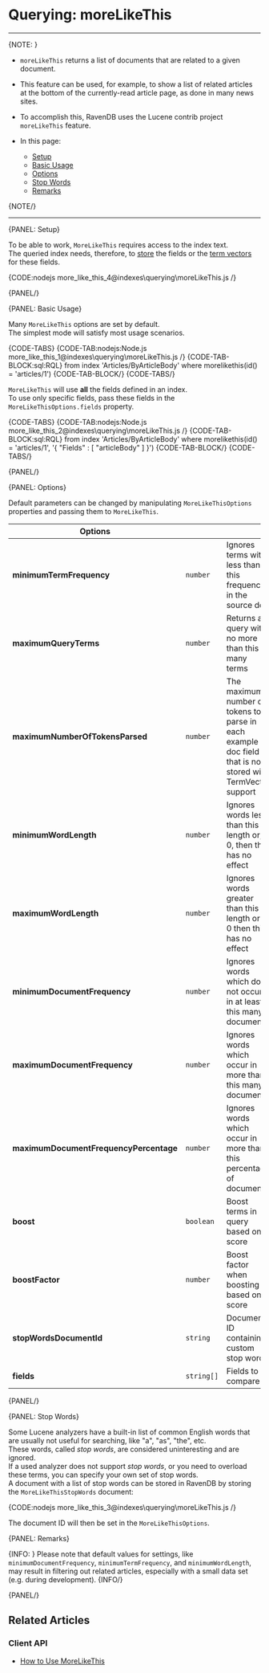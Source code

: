 # Querying: moreLikeThis
---

{NOTE: }

* `moreLikeThis` returns a list of documents that are related to a given document.  
* This feature can be used, for example, to show a list of related articles at the 
  bottom of the currently-read article page, as done in many news sites.  
* To accomplish this, RavenDB uses the Lucene contrib project `moreLikeThis` feature.  

* In this page:

    * [Setup](../../indexes/querying/morelikethis#setup)
    * [Basic Usage](../../indexes/querying/morelikethis#basic-usage)
    * [Options](../../indexes/querying/morelikethis#options)
    * [Stop Words](../../indexes/querying/morelikethis#stop-words)
    * [Remarks](../../indexes/querying/morelikethis#remarks)

{NOTE/}

---

{PANEL: Setup}

To be able to work, `MoreLikeThis` requires access to the index text.  
The queried index needs, therefore, to [store](../../indexes/storing-data-in-index) 
the fields or the [term vectors](../../indexes/using-term-vectors) for these fields.

{CODE:nodejs more_like_this_4@indexes\querying\moreLikeThis.js /}

{PANEL/}

{PANEL: Basic Usage}

Many `MoreLikeThis` options are set by default.  
The simplest mode will satisfy most usage scenarios.  

{CODE-TABS}
{CODE-TAB:nodejs:Node.js more_like_this_1@indexes\querying\moreLikeThis.js /}
{CODE-TAB-BLOCK:sql:RQL}
from index 'Articles/ByArticleBody' 
where morelikethis(id() = 'articles/1')
{CODE-TAB-BLOCK/}
{CODE-TABS/}

`MoreLikeThis` will use **all** the fields defined in an index.  
To use only specific fields, pass these fields in the `MoreLikeThisOptions.fields` property.

{CODE-TABS}
{CODE-TAB:nodejs:Node.js more_like_this_2@indexes\querying\moreLikeThis.js /}
{CODE-TAB-BLOCK:sql:RQL}
from index 'Articles/ByArticleBody' 
where morelikethis(id() = 'articles/1', '{ "Fields" : [ "articleBody" ] }')
{CODE-TAB-BLOCK/}
{CODE-TABS/}

{PANEL/}

{PANEL: Options}

Default parameters can be changed by manipulating `MoreLikeThisOptions` properties and passing them 
to `MoreLikeThis`.

| Options | | |
| ------------- | ------------- | ----- |
| **minimumTermFrequency** | `number` | Ignores terms with less than this frequency in the source doc |
| **maximumQueryTerms** | `number` | Returns a query with no more than this many terms |
| **maximumNumberOfTokensParsed** | `number` | The maximum number of tokens to parse in each example doc field that is not stored with TermVector support |
| **minimumWordLength** | `number` | Ignores words less than this length or, if 0, then this has no effect |
| **maximumWordLength** | `number` | Ignores words greater than this length or if 0 then this has no effect |
| **minimumDocumentFrequency** | `number` | Ignores words which do not occur in at least this many documents |
| **maximumDocumentFrequency** | `number` | Ignores words which occur in more than this many documents |
| **maximumDocumentFrequencyPercentage** | `number` | Ignores words which occur in more than this percentage of documents |
| **boost** | `boolean` | Boost terms in query based on score |
| **boostFactor** | `number` |  Boost factor when boosting based on score |
| **stopWordsDocumentId** | `string` | Document ID containing custom stop words |
| **fields** | `string[]` | Fields to compare |

{PANEL/}

{PANEL: Stop Words}

Some Lucene analyzers have a built-in list of common English words that are usually not useful 
for searching, like "a", "as", "the", etc.  
These words, called *stop words*, are considered uninteresting and are ignored.  
If a used analyzer does not support *stop words*, or you need to overload these terms, you can 
specify your own set of stop words.  
A document with a list of stop words can be stored in RavenDB by storing the `MoreLikeThisStopWords` document:

{CODE:nodejs more_like_this_3@indexes\querying\moreLikeThis.js /}

The document ID will then be set in the `MoreLikeThisOptions`.

{PANEL: Remarks}

{INFO: }
Please note that default values for settings, like `minimumDocumentFrequency`, `minimumTermFrequency`, 
and `minimumWordLength`, may result in filtering out related articles, especially with a small data set 
(e.g. during development). 
{INFO/}

{PANEL/}

## Related Articles

### Client API

- [How to Use MoreLikeThis](../../client-api/session/querying/how-to-use-morelikethis)
